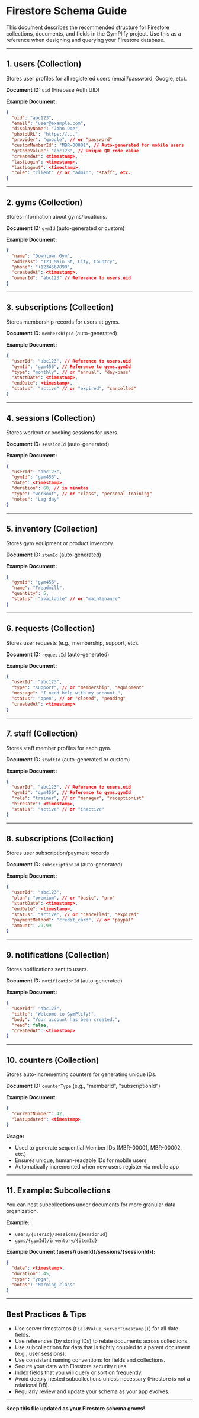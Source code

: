 # Firestore Schema Guide

This document describes the recommended structure for Firestore collections, documents, and fields in the GymPlify project. Use this as a reference when designing and querying your Firestore database.

---

## 1. users (Collection)
Stores user profiles for all registered users (email/password, Google, etc).

**Document ID:** `uid` (Firebase Auth UID)

**Example Document:**
```json
{
  "uid": "abc123",
  "email": "user@example.com",
  "displayName": "John Doe",
  "photoURL": "https://...",
  "provider": "google", // or "password"
  "customMemberId": "MBR-00001", // Auto-generated for mobile users
  "qrCodeValue": "abc123", // Unique QR code value
  "createdAt": <timestamp>,
  "lastLogin": <timestamp>,
  "lastLogout": <timestamp>,
  "role": "client" // or "admin", "staff", etc.
}
```

---

## 2. gyms (Collection)
Stores information about gyms/locations.

**Document ID:** `gymId` (auto-generated or custom)

**Example Document:**
```json
{
  "name": "Downtown Gym",
  "address": "123 Main St, City, Country",
  "phone": "+1234567890",
  "createdAt": <timestamp>,
  "ownerId": "abc123" // Reference to users.uid
}
```

---

## 3. subscriptions (Collection)
Stores membership records for users at gyms.

**Document ID:** `membershipId` (auto-generated)

**Example Document:**
```json
{
  "userId": "abc123", // Reference to users.uid
  "gymId": "gym456", // Reference to gyms.gymId
  "type": "monthly", // or "annual", "day-pass"
  "startDate": <timestamp>,
  "endDate": <timestamp>,
  "status": "active" // or "expired", "cancelled"
}
```

---

## 4. sessions (Collection)
Stores workout or booking sessions for users.

**Document ID:** `sessionId` (auto-generated)

**Example Document:**
```json
{
  "userId": "abc123",
  "gymId": "gym456",
  "date": <timestamp>,
  "duration": 60, // in minutes
  "type": "workout", // or "class", "personal-training"
  "notes": "Leg day"
}
```

---

## 5. inventory (Collection)
Stores gym equipment or product inventory.

**Document ID:** `itemId` (auto-generated)

**Example Document:**
```json
{
  "gymId": "gym456",
  "name": "Treadmill",
  "quantity": 5,
  "status": "available" // or "maintenance"
}
```

---

## 6. requests (Collection)
Stores user requests (e.g., membership, support, etc).

**Document ID:** `requestId` (auto-generated)

**Example Document:**
```json
{
  "userId": "abc123",
  "type": "support", // or "membership", "equipment"
  "message": "I need help with my account.",
  "status": "open", // or "closed", "pending"
  "createdAt": <timestamp>
}
```

---

## 7. staff (Collection)
Stores staff member profiles for each gym.

**Document ID:** `staffId` (auto-generated or custom)

**Example Document:**
```json
{
  "userId": "abc123", // Reference to users.uid
  "gymId": "gym456", // Reference to gyms.gymId
  "role": "trainer", // or "manager", "receptionist"
  "hireDate": <timestamp>,
  "status": "active" // or "inactive"
}
```

---

## 8. subscriptions (Collection)
Stores user subscription/payment records.

**Document ID:** `subscriptionId` (auto-generated)

**Example Document:**
```json
{
  "userId": "abc123",
  "plan": "premium", // or "basic", "pro"
  "startDate": <timestamp>,
  "endDate": <timestamp>,
  "status": "active", // or "cancelled", "expired"
  "paymentMethod": "credit_card", // or "paypal"
  "amount": 29.99
}
```

---

## 9. notifications (Collection)
Stores notifications sent to users.

**Document ID:** `notificationId` (auto-generated)

**Example Document:**
```json
{
  "userId": "abc123",
  "title": "Welcome to GymPlify!",
  "body": "Your account has been created.",
  "read": false,
  "createdAt": <timestamp>
}
```

---

## 10. counters (Collection)
Stores auto-incrementing counters for generating unique IDs.

**Document ID:** `counterType` (e.g., "memberId", "subscriptionId")

**Example Document:**
```json
{
  "currentNumber": 42,
  "lastUpdated": <timestamp>
}
```

**Usage:**
- Used to generate sequential Member IDs (MBR-00001, MBR-00002, etc.)
- Ensures unique, human-readable IDs for mobile users
- Automatically incremented when new users register via mobile app

---

## 11. Example: Subcollections
You can nest subcollections under documents for more granular data organization.

**Example:**
- `users/{userId}/sessions/{sessionId}`
- `gyms/{gymId}/inventory/{itemId}`

**Example Document (users/{userId}/sessions/{sessionId}):**
```json
{
  "date": <timestamp>,
  "duration": 45,
  "type": "yoga",
  "notes": "Morning class"
}
```

---

## Best Practices & Tips
- Use server timestamps (`FieldValue.serverTimestamp()`) for all date fields.
- Use references (by storing IDs) to relate documents across collections.
- Use subcollections for data that is tightly coupled to a parent document (e.g., user sessions).
- Use consistent naming conventions for fields and collections.
- Secure your data with Firestore security rules.
- Index fields that you will query or sort on frequently.
- Avoid deeply nested subcollections unless necessary (Firestore is not a relational DB).
- Regularly review and update your schema as your app evolves.

---

**Keep this file updated as your Firestore schema grows!**
